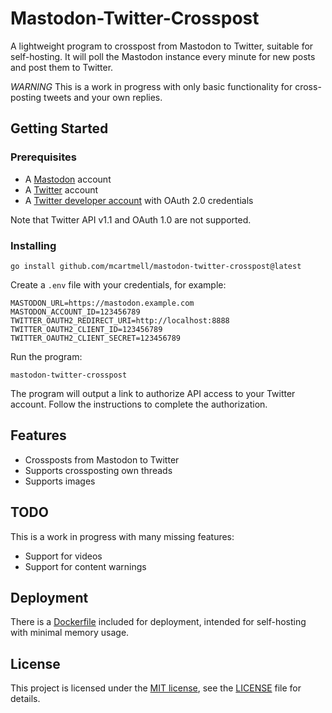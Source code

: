 # Mastodon-Twitter-Crosspost

A lightweight program to crosspost from Mastodon to Twitter, suitable for self-hosting. It will poll the Mastodon instance every minute for new posts and post them to Twitter.

*WARNING* This is a work in progress with only basic functionality for cross-posting tweets and your own replies.

## Getting Started

### Prerequisites

- A [Mastodon](https://mastodon.social/) account
- A [Twitter](https://twitter.com/) account
- A [Twitter developer account](https://developer.twitter.com/) with OAuth 2.0 credentials

Note that Twitter API v1.1 and OAuth 1.0 are not supported.

### Installing

```
go install github.com/mcartmell/mastodon-twitter-crosspost@latest
```

Create a `.env` file with your credentials, for example:

```
MASTODON_URL=https://mastodon.example.com
MASTODON_ACCOUNT_ID=123456789
TWITTER_OAUTH2_REDIRECT_URI=http://localhost:8888
TWITTER_OAUTH2_CLIENT_ID=123456789
TWITTER_OAUTH2_CLIENT_SECRET=123456789
```

Run the program:

    mastodon-twitter-crosspost

The program will output a link to authorize API access to your Twitter account. Follow the instructions to complete the authorization.

## Features

- Crossposts from Mastodon to Twitter
- Supports crossposting own threads
- Supports images

## TODO

This is a work in progress with many missing features:

- Support for videos
- Support for content warnings

## Deployment

There is a [Dockerfile](Dockerfile) included for deployment, intended for self-hosting with minimal memory usage.

## License

This project is licensed under the [MIT license](LICENSE), see the [LICENSE](LICENSE) file for details.
